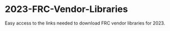 # 2023-FRC-Vendor-Libraries
Easy access to the links needed to download FRC vendor libraries for 2023.
